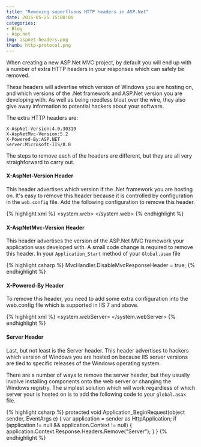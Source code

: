 ```yaml
---
title: "Removing superfluous HTTP headers in ASP.Net"
date: 2015-05-25 15:00:00
categories: 
- Blog
- Asp.net
img: aspnet-headers.png
thumb: http-protocol.png
---
```


When creating a new ASP.Net MVC project, by default you will end up with a number of extra HTTP headers in your responses which can safely be removed.

These headers will advertise which version of Windows you are hosting on, and which versions of the .Net framework and ASP.Net version you are developing with.  As well as being needless bloat over the wire, they also give away information to potential hackers about your software.

<!--more-->

The extra HTTP headers are:

    X-AspNet-Version:4.0.30319
    X-AspNetMvc-Version:5.2
    X-Powered-By:ASP.NET
    Server:Microsoft-IIS/8.0

The steps to remove each of the headers are different, but they are all very straighforward to carry out.

#### X-AspNet-Version Header

This header advertises which version if the .Net framework you are hosting on.  It's easy to remove this header because it is controlled by configuration in the `web.config` file.  Add the following configuration to remove this header.

{% highlight xml %}
<configuration>
  <system.web>
    <httpRuntime enableVersionHeader="false" />
  </system.web>
</configuration>
{% endhighlight %}

#### X-AspNetMvc-Version Header

This header advertises the version of the ASP.Net MVC framework your application was developed with.   A small code change is required to remove this header.  In your `Application_Start` method of your `Global.asax` file 

{% highlight csharp %}
MvcHandler.DisableMvcResponseHeader = true;
{% endhighlight %}

#### X-Powered-By Header

To remove this header, you need to add some extra configuration into the web.config file which is supported in IIS 7 and above.

{% highlight xml %}
<configuration>
  <system.webServer>
    <httpProtocol>
      <customHeaders>
        <remove name="X-Powered-By"/>
      </customHeaders>
    </httpProtocol>
  </system.webServer>
<configuration>
{% endhighlight %}

#### Server Header

Last, but not least is the Server header.  This header advertises to hackers which version of Windows you are hosted on because IIS server versions are tied to specific releases of the Windows operating system.

There are a number of ways to remove the server header, but they usually involve installing components onto the web server or changing the Windows registry.  The simplest solution which will work regardless of which server your is hosted on is to add the following code to your `global.asax` file.

{% highlight csharp %}
protected void Application_BeginRequest(object sender, EventArgs e)
{
    var application = sender as HttpApplication;
    if (application != null && application.Context != null)
    {
        application.Context.Response.Headers.Remove("Server");
    }
}
{% endhighlight %}